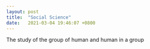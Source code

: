 ```yaml
---
layout: post
title:  "Social Science"
date:   2021-03-04 19:46:07 +0800
---
```


The study of the group of human and human in a group